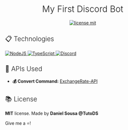 <h1 align="center" style="font-weight:300">My First Discord Bot</h1>
<div align="center">

[![license mit](https://img.shields.io/github/license/r3nanp/screen-recorder?color=blue&label=LICENSE&logo=github&style=for-the-badge)](#)

</div>

<div style="margin-top: 20px">

<h2 style="font-weight:300">📋 Technologies</h2>

<a href="#">
<img alt="NodeJS" src="https://img.shields.io/badge/node.js%20-%2343853D.svg?&style=for-the-badge&logo=node.js&logoColor=white"/>
</a>
<a href="#">
<img alt="TypeScript" src="https://img.shields.io/badge/typescript%20-%23007ACC.svg?&style=for-the-badge&logo=typescript&logoColor=white"/>
</a>
<a href="#">
<img alt="Discord" src="https://img.shields.io/badge/Discord.js%20-%237289DA.svg?&style=for-the-badge&logo=discord&logoColor=white"/>
</a>

</div>

<div style="margin-top: 20px">
<h2 style="font-weight:300">📃 APIs Used</h2>

-   **💰 Convert Command:** [ExchangeRate-API](https://www.exchangerate-api.com)

</div>

<div style="margin-top: 20px">

<h2 style="font-weight:300">📚 License</h2>

**MIT** license.
Made by **Daniel Sousa @TutoDS**

Give me a ⭐!
